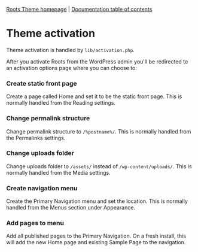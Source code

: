 [Roots Theme homepage](http://www.rootstheme.com/) | [Documentation
table of contents](README.md)

# Theme activation

Theme activation is handled by `lib/activation.php`.

After you activate Roots from the WordPress admin you'll be redirected to an activation options page where you can choose to:

### Create static front page	

Create a page called Home and set it to be the static front page. This is normally handled from the Reading settings.

### Change permalink structure

Change permalink structure to `/%postname%/`. This is normally handled from the Permalinks settings.

### Change uploads folder

Change uploads folder to `/assets/` instead of `/wp-content/uploads/`. This is normally handled from the Media settings.

### Create navigation menu

Create the Primary Navigation menu and set the location. This is normally handled from the Menus section under Appearance.

### Add pages to menu

Add all published pages to the Primary Navigation. On a fresh install, this will add the new Home page and existing Sample Page to the navigation.
